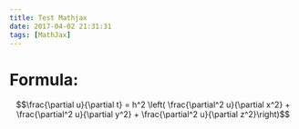 ```yaml
---
title: Test Mathjax
date: 2017-04-02 21:31:31
tags: [MathJax]
---
```


# Formula:

$$\frac{\partial u}{\partial t}
= h^2 \left( \frac{\partial^2 u}{\partial x^2} +
\frac{\partial^2 u}{\partial y^2} +
\frac{\partial^2 u}{\partial z^2}\right)$$
